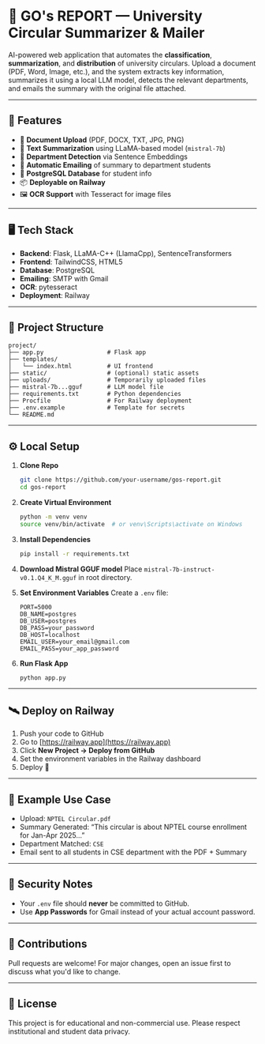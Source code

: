 
# 📘 GO's REPORT — University Circular Summarizer & Mailer

AI-powered web application that automates the **classification**, **summarization**, and **distribution** of university circulars. Upload a document (PDF, Word, Image, etc.), and the system extracts key information, summarizes it using a local LLM model, detects the relevant departments, and emails the summary with the original file attached.

---

## 🚀 Features

- 📄 **Document Upload** (PDF, DOCX, TXT, JPG, PNG)
- 🧠 **Text Summarization** using LLaMA-based model (`mistral-7b`)
- 🧪 **Department Detection** via Sentence Embeddings
- 📧 **Automatic Emailing** of summary to department students
- 💾 **PostgreSQL Database** for student info
- 📦 **Deployable on Railway**
- 🖼️ **OCR Support** with Tesseract for image files

---

## 🖥️ Tech Stack

- **Backend**: Flask, LLaMA-C++ (LlamaCpp), SentenceTransformers
- **Frontend**: TailwindCSS, HTML5
- **Database**: PostgreSQL
- **Emailing**: SMTP with Gmail
- **OCR**: pytesseract
- **Deployment**: Railway

---

## 📁 Project Structure

```
project/
├── app.py                  # Flask app
├── templates/
│   └── index.html          # UI frontend
├── static/                 # (optional) static assets
├── uploads/                # Temporarily uploaded files
├── mistral-7b...gguf       # LLM model file
├── requirements.txt        # Python dependencies
├── Procfile                # For Railway deployment
├── .env.example            # Template for secrets
└── README.md
```

---

## ⚙️ Local Setup

1. **Clone Repo**
   ```bash
   git clone https://github.com/your-username/gos-report.git
   cd gos-report
   ```

2. **Create Virtual Environment**
   ```bash
   python -m venv venv
   source venv/bin/activate  # or venv\Scripts\activate on Windows
   ```

3. **Install Dependencies**
   ```bash
   pip install -r requirements.txt
   ```

4. **Download Mistral GGUF model**
   Place `mistral-7b-instruct-v0.1.Q4_K_M.gguf` in root directory.

5. **Set Environment Variables**
   Create a `.env` file:
   ```env
   PORT=5000
   DB_NAME=postgres
   DB_USER=postgres
   DB_PASS=your_password
   DB_HOST=localhost
   EMAIL_USER=your_email@gmail.com
   EMAIL_PASS=your_app_password
   ```

6. **Run Flask App**
   ```bash
   python app.py
   ```

---

## 🛰️ Deploy on Railway

1. Push your code to GitHub
2. Go to [https://railway.app](https://railway.app)
3. Click **New Project → Deploy from GitHub**
4. Set the environment variables in the Railway dashboard
5. Deploy 🚀

---

## 🧪 Example Use Case

- Upload: `NPTEL Circular.pdf`
- Summary Generated: “This circular is about NPTEL course enrollment for Jan-Apr 2025...”
- Department Matched: `CSE`
- Email sent to all students in CSE department with the PDF + Summary

---

## 🔐 Security Notes

- Your `.env` file should **never** be committed to GitHub.
- Use **App Passwords** for Gmail instead of your actual account password.

---

## 🙌 Contributions

Pull requests are welcome! For major changes, open an issue first to discuss what you'd like to change.

---

## 📜 License

This project is for educational and non-commercial use. Please respect institutional and student data privacy.
